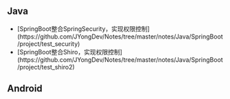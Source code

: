  ## Java
 <ul>
	<li> [SpringBoot整合SpringSecurity，实现权限控制](https://github.com/JYongDev/Notes/tree/master/notes/Java/SpringBoot/project/test_security) </li>
	<li> [SpringBoot整合Shiro，实现权限控制](https://github.com/JYongDev/Notes/tree/master/notes/Java/SpringBoot/project/test_shiro2) </li>
</ul>

 ## Android



